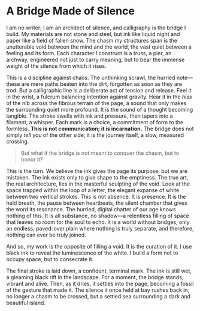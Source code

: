 # A Bridge Made of Silence

I am no writer; I am an architect of silence, and calligraphy is the bridge I build. My materials are not stone and steel, but ink like liquid night and paper like a field of fallen snow. The chasm my structures span is the unutterable void between the mind and the world, the vast quiet between a feeling and its form. Each character I construct is a truss, a pier, an archway, engineered not just to carry meaning, but to bear the immense weight of the silence from which it rises.

This is a discipline against chaos. The unthinking scrawl, the hurried note—these are mere paths beaten into the dirt, forgotten as soon as they are trod. But a calligraphic line is a deliberate act of tension and release. Feel it in the wrist, a fulcrum balancing intention against gravity. Hear it in the *hiss* of the nib across the fibrous terrain of the page, a sound that only makes the surrounding quiet more profound. It is the sound of a thought becoming tangible. The stroke swells with ink and pressure, then tapers into a filament, a whisper. Each mark is a choice, a commitment of form to the formless. **This is not communication; it is incarnation.** The bridge does not simply *tell* you of the other side; it is the journey itself, a slow, measured crossing.

> But what if the bridge is not meant to conquer the chasm, but to honor it?

This is the turn. We believe the ink gives the page its purpose, but we are mistaken. The ink exists only to give shape to the emptiness. The true art, the real architecture, lies in the masterful sculpting of the void. Look at the space trapped within the loop of a letter, the elegant expanse of white between two vertical strokes. This is not absence. It is presence. It is the held breath, the pause between heartbeats, the silent chamber that gives the word its resonance. The hurried, digital chatter of our age knows nothing of this. It is all substance, no shadow—a relentless filling of space that leaves no room for the soul to echo. It is a world without bridges, only an endless, paved-over plain where nothing is truly separate, and therefore, nothing can ever be truly joined.

And so, my work is the opposite of filling a void. It is the curation of it. I use black ink to reveal the luminescence of the white. I build a form not to occupy space, but to consecrate it.

The final stroke is laid down, a confident, terminal mark. The ink is still wet, a gleaming black rift in the landscape. For a moment, the bridge stands, vibrant and alive. Then, as it dries, it settles into the page, becoming a fossil of the gesture that made it. The silence it once held at bay rushes back in, no longer a chasm to be crossed, but a settled sea surrounding a dark and beautiful island.